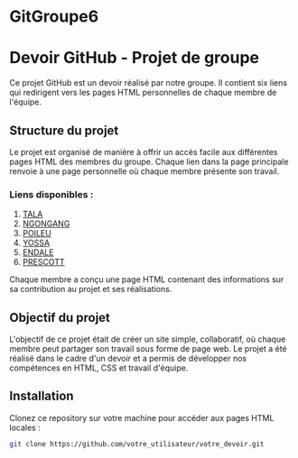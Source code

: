 # GitGroupe6

# Devoir GitHub - Projet de groupe

Ce projet GitHub est un devoir réalisé par notre groupe. Il contient six liens qui redirigent vers les pages HTML personnelles de chaque membre de l'équipe.

## Structure du projet

Le projet est organisé de manière à offrir un accès facile aux différentes pages HTML des membres du groupe. Chaque lien dans la page principale renvoie à une page personnelle où chaque membre présente son travail.

### Liens disponibles :

1. [TALA](tala.html)
2. [NGONGANG](ngongang.html)
3. [POILEU](Poileu.html)
4. [YOSSA](Yossa.html)
5. [ENDALE](Endale.html)
6. [PRESCOTT](prescott.html)

Chaque membre a conçu une page HTML contenant des informations sur sa contribution au projet et ses réalisations.

## Objectif du projet

L'objectif de ce projet était de créer un site simple, collaboratif, où chaque membre peut partager son travail sous forme de page web. Le projet a été réalisé dans le cadre d'un devoir et a permis de développer nos compétences en HTML, CSS et travail d'équipe.

## Installation

Clonez ce repository sur votre machine pour accéder aux pages HTML locales :

```bash
git clone https://github.com/votre_utilisateur/votre_devoir.git
